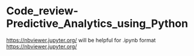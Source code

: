 # Code_review-Predictive_Analytics_using_Python
https://nbviewer.jupyter.org/ will be helpful for .ipynb format
<a href='https://nbviewer.jupyter.org/' target='_blank'>https://nbviewer.jupyter.org/</a>
